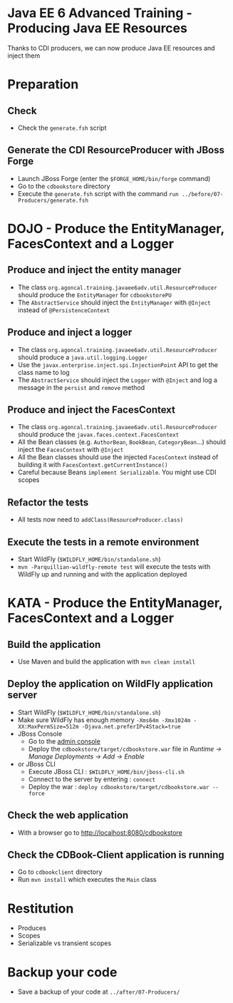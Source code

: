 # Java EE 6 Advanced Training - Producing Java EE Resources

Thanks to CDI producers, we can now produce Java EE resources and inject them

# Preparation

## Check

* Check the `generate.fsh` script

## Generate the CDI ResourceProducer with JBoss Forge

* Launch JBoss Forge (enter the `$FORGE_HOME/bin/forge` command)
* Go to the `cdbookstore` directory
* Execute the `generate.fsh` script with the command `run ../before/07-Producers/generate.fsh` 

# DOJO - Produce the EntityManager, FacesContext and a Logger 

## Produce and inject the entity manager

* The class `org.agoncal.training.javaee6adv.util.ResourceProducer` should produce the `EntityManager` for `cdbookstorePU`
* The `AbstractService` should inject the `EntityManager` with `@Inject` instead of `@PersistenceContext` 

## Produce and inject a logger

* The class `org.agoncal.training.javaee6adv.util.ResourceProducer` should produce a `java.util.logging.Logger`
* Use the `javax.enterprise.inject.spi.InjectionPoint` API to get the class name to log
* The `AbstractService` should inject the `Logger` with `@Inject` and log a message in the `persist` and `remove` method 

## Produce and inject the FacesContext

* The class `org.agoncal.training.javaee6adv.util.ResourceProducer` should produce the `javax.faces.context.FacesContext`
* All the Bean classes (e.g. `AuthorBean`, `BookBean`, `CategoryBean`...) should inject the `FacesContext` with `@Inject`
* All the Bean classes should use the injected `FacesContext` instead of building it with `FacesContext.getCurrentInstance()`
* Careful because Beans `implement Serializable`. You might use CDI scopes

## Refactor the tests

* All tests now need to `addClass(ResourceProducer.class)`

## Execute the tests in a remote environment

* Start WildFly (`$WILDFLY_HOME/bin/standalone.sh`)
* `mvn -Parquillian-wildfly-remote test` will execute the tests with WildFly up and running and with the application deployed

# KATA - Produce the EntityManager, FacesContext and a Logger 

## Build the application

* Use Maven and build the application with `mvn clean install`

## Deploy the application on WildFly application server

* Start WildFly (`$WILDFLY_HOME/bin/standalone.sh`)
* Make sure WildFly has enough memory `-Xms64m -Xmx1024m -XX:MaxPermSize=512m -Djava.net.preferIPv4Stack=true`
* JBoss Console
	* Go to the [admin console](http://localhost:9990/)
	* Deploy the `cdbookstore/target/cdbookstore.war` file in _Runtime -> Manage Deployments -> Add -> Enable_
* or JBoss CLI
	* Execute JBoss CLI : `$WILDFLY_HOME/bin/jboss-cli.sh`
	* Connect to the server by entering : `connect` 
	* Deploy the war : `deploy cdbookstore/target/cdbookstore.war --force`  

## Check the web application

* With a browser go to [http://localhost:8080/cdbookstore]()

## Check the CDBook-Client application is running

* Go to `cdbookclient` directory
* Run `mvn install` which executes the `Main` class

# Restitution

* Produces
* Scopes
* Serializable vs transient scopes

# Backup your code

* Save a backup of your code at `../after/07-Producers/`
